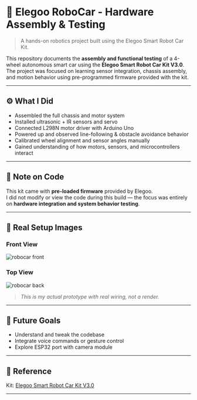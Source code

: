 # 🤖 Elegoo RoboCar - Hardware Assembly & Testing

> A hands-on robotics project built using the Elegoo Smart Robot Car Kit.

This repository documents the **assembly and functional testing** of a 4-wheel autonomous smart car using the **Elegoo Smart Robot Car Kit V3.0**. The project was focused on learning sensor integration, chassis assembly, and motion behavior using pre-programmed firmware provided with the kit.

---

## ⚙️ What I Did

- Assembled the full chassis and motor system
- Installed ultrasonic + IR sensors and servo
- Connected L298N motor driver with Arduino Uno
- Powered up and observed line-following & obstacle avoidance behavior
- Calibrated wheel alignment and sensor angles manually
- Gained understanding of how motors, sensors, and microcontrollers interact

---

## 📝 Note on Code

This kit came with **pre-loaded firmware** provided by Elegoo.  
I did not modify or view the code during this build — the focus was entirely on **hardware integration and system behavior testing**.

---

## 📸 Real Setup Images

### Front View
![robocar front](https://github.com/user-attachments/assets/e4d37104-5568-44a2-9c40-c879f83187f7)


### Top View
![robocar back](https://github.com/user-attachments/assets/b5661331-f636-4da0-8e9f-985087f9d2b7)
> *This is my actual prototype with real wiring, not a render.*

---

## 🚀 Future Goals

- Understand and tweak the codebase
- Integrate voice commands or gesture control
- Explore ESP32 port with camera module

---

## 🔗 Reference

Kit: [Elegoo Smart Robot Car Kit V3.0](https://us.elegoo.com/products/elegoo-smart-robot-car-kit-v-3-0-plus)

---
